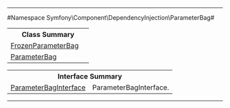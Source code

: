 

- - -

#Namespace Symfony\Component\DependencyInjection\ParameterBag#

<table class="title">
<tr><th colspan="2" class="title">Class Summary</th></tr>
<tr><td class="name"><a href="">FrozenParameterBag</a></td><td class="description"></td></tr>
<tr><td class="name"><a href="">ParameterBag</a></td><td class="description"></td></tr>
</table>

<table class="title">
<tr><th colspan="2" class="title">Interface Summary</th></tr>
<tr><td class="name"><a href="">ParameterBagInterface</a></td><td class="description">ParameterBagInterface.</td></tr>
</table>

- - -

